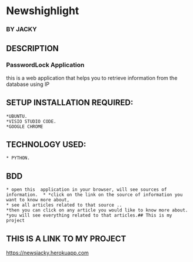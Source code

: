 # Newshighlight
### BY **JACKY**
## DESCRIPTION
### PasswordLock Application
this is a web application that helps you to retrieve information from the database using IP


## SETUP INSTALLATION REQUIRED:

	*UBUNTU.
	*VISIO STUDIO CODE.	
    *GOOGLE CHROME
## TECHNOLOGY USED:
    * PYTHON.
   
## BDD
    * open this  application in your browser, will see sources of information.  * *click on the link on the source of information you want to know more about, 
    * see all articles related to that source .. 
    *then you can click on any article you would like to know more about.
    *you will see everything related to that articles.## This is my project
    
## THIS IS A LINK TO MY PROJECT

   https://newsjacky.herokuapp.com

